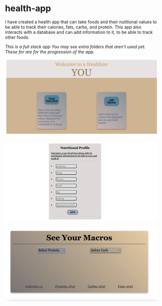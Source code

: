 # health-app

I have created a health app that can take foods and their nutitional values to be able to track their calories, fats, carbs, and protein. This app also interacts with a database and can add information to it, to be able to track other foods. 

*This is a full stack app*
*You may see extra folders that aren't used yet. These for are for the progression of the app.*

![Screenshot](home.png)

![Screenshot](add.png)

![Screenshot](track.png)